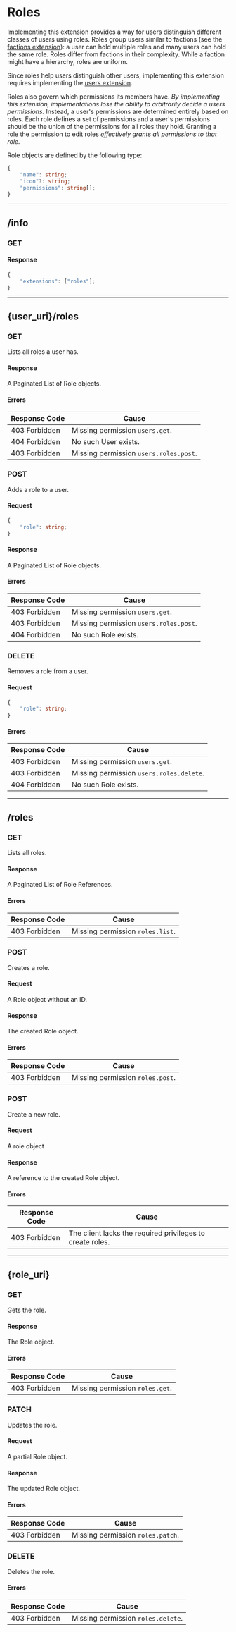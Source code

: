 Roles
=====
Implementing this extension provides a way for users distinguish different classes of users using roles.
Roles group users similar to factions (see the [factions extension](./factions.md)): a user can hold multiple roles and many users can hold the same role.
Roles differ from factions in their complexity.
While a faction might have a hierarchy, roles are uniform.

Since roles help users distinguish other users, implementing this extension requires implementing the [users extension](./users.md).

Roles also govern which permissions its members have.
*By implementing this extension, implementations lose the ability to arbitrarily decide a users permissions.*
Instead, a user's permissions are determined entirely based on roles.
Each role defines a set of permissions and a user's permissions should be the union of the permissions for all roles they hold.
Granting a role the permission to edit roles *effectively grants all permissions to that role.*

Role objects are defined by the following type:
```typescript
{
	"name": string;
	"icon"?: string;
	"permissions": string[];
}
```

--------------------------------------------------------------------------------

## /info
### GET
#### Response
```typescript
{
	"extensions": ["roles"];
}
```

--------------------------------------------------------------------------------

## {user_uri}/roles
### GET
Lists all roles a user has.
#### Response
A Paginated List of Role objects.
#### Errors
| Response Code | Cause                                  |
|---------------|----------------------------------------|
| 403 Forbidden | Missing permission `users.get`.        |
| 404 Forbidden | No such User exists.                   |
| 403 Forbidden | Missing permission `users.roles.post`. |

### POST
Adds a role to a user.
#### Request
```typescript
{
	"role": string;
}
```
#### Response
A Paginated List of Role objects.
#### Errors
| Response Code | Cause                                  |
|---------------|----------------------------------------|
| 403 Forbidden | Missing permission `users.get`.        |
| 403 Forbidden | Missing permission `users.roles.post`. |
| 404 Forbidden | No such Role exists.                   |

### DELETE
Removes a role from a user.
#### Request
```typescript
{
	"role": string;
}
```
#### Errors
| Response Code | Cause                                    |
|---------------|------------------------------------------|
| 403 Forbidden | Missing permission `users.get`.          |
| 403 Forbidden | Missing permission `users.roles.delete`. |
| 404 Forbidden | No such Role exists.                     |

--------------------------------------------------------------------------------

## /roles
### GET
Lists all roles.
#### Response
A Paginated List of Role References.
#### Errors
| Response Code | Cause                            |
|---------------|----------------------------------|
| 403 Forbidden | Missing permission `roles.list`. |

### POST
Creates a role.
#### Request
A Role object without an ID.
#### Response
The created Role object.
#### Errors
| Response Code | Cause                            |
|---------------|----------------------------------|
| 403 Forbidden | Missing permission `roles.post`. |

### POST
Create a new role.
#### Request
A role object
#### Response
A reference to the created Role object.
#### Errors
| Response Code | Cause                                                     |
|---------------|-----------------------------------------------------------|
| 403 Forbidden | The client lacks the required privileges to create roles. |

--------------------------------------------------------------------------------

## {role_uri}
### GET
Gets the role.
#### Response
The Role object.
#### Errors
| Response Code | Cause                           |
|---------------|---------------------------------|
| 403 Forbidden | Missing permission `roles.get`. |

### PATCH
Updates the role.
#### Request
A partial Role object.
#### Response
The updated Role object.
#### Errors
| Response Code | Cause                             |
|---------------|-----------------------------------|
| 403 Forbidden | Missing permission `roles.patch`. |

### DELETE
Deletes the role.
#### Errors
| Response Code | Cause                              |
|---------------|------------------------------------|
| 403 Forbidden | Missing permission `roles.delete`. |
